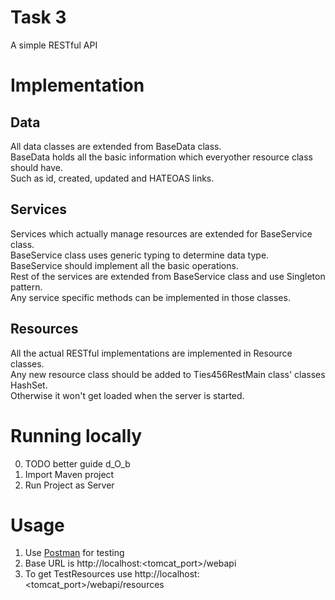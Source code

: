 # Task 3

A simple RESTful API

# Implementation

## Data
All data classes are extended from BaseData class.  
BaseData holds all the basic information which everyother resource class should have.  
Such as id, created, updated and HATEOAS links.  

## Services
Services which actually manage resources are extended for BaseService class.  
BaseService class uses generic typing to determine data type.  
BaseService should implement all the basic operations.  
Rest of the services are extended from BaseService class and use Singleton pattern.  
Any service specific methods can be implemented in those classes.  

## Resources
All the actual RESTful implementations are implemented in Resource classes.  
Any new resource class should be added to Ties456RestMain class' classes HashSet.  
Otherwise it won't get loaded when the server is started.


# Running locally

0. TODO better guide d_O_b
1. Import Maven project
2. Run Project as Server

# Usage

1. Use [Postman](https://chrome.google.com/webstore/detail/postman/fhbjgbiflinjbdggehcddcbncdddomop) for testing
2. Base URL is http://localhost:<tomcat_port>/webapi
3. To get TestResources use http://localhost:<tomcat_port>/webapi/resources
